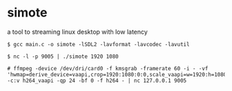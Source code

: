 # simote
a tool to streaming linux desktop with low latency

```
$ gcc main.c -o simote -lSDL2 -lavformat -lavcodec -lavutil
```

```
$ nc -l -p 9005 | ./simote 1920 1080
```

```
# ffmpeg -device /dev/dri/card0 -f kmsgrab -framerate 60 -i - -vf 'hwmap=derive_device=vaapi,crop=1920:1080:0:0,scale_vaapi=w=1920:h=1080:format=nv12' -c:v h264_vaapi -qp 24 -bf 0 -f h264 - | nc 127.0.0.1 9005
```
